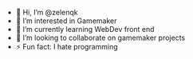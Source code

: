- 👋 Hi, I’m @zelenqk
- 👀 I’m interested in Gamemaker
- 🌱 I’m currently learning WebDev front end
- 💞️ I’m looking to collaborate on gamemaker projects
- ⚡ Fun fact: I hate programming
